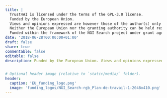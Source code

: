 ```yaml
---
title: |
  Trust4AI is licensed under the terms of the GPL-3.0 license.
  Funded by the European Union.
  Views and opinions expressed are however those of the author(s) only and do not necessarily reflect those of the European Union or European Commission.
  Neither the European Union nor the granting authority can be held responsible for them.
  Funded within the framework of the NGI Search project under grant agreement No 101069364.
date: '2018-06-28T00:00:00+01:00'
draft: false
share: true
commentable: false
editable: false
description: Funded by the European Union. Views and opinions expressed are however those of the author(s) only and do not necessarily reflect those of the European Union or European Commission. Neither the European Union nor the granting authority can be held responsible for them. Funded within the framework of the NGI Search project under grant agreement No 101069364.


# Optional header image (relative to `static/media/` folder).
header:
  caption: 'EU_funding_logo.png'
  image: 'funding_logos/NGI_Search-rgb_Plan-de-travail-1-2048x410.png'
---
```


[//]: # (Add your terms here and set `draft: false` to publish it. Otherwise, delete this file if you don't need it.)






